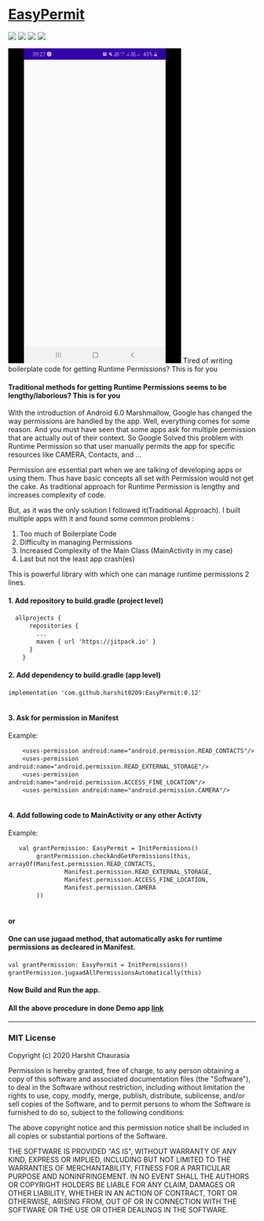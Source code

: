 # [EasyPermit](https://medium.com/@harshitchaurasia00/how-to-handle-runtime-permission-in-android-the-easy-way-e1cdc0a810b3)

[<img src=https://badgen.net/badge/Repository/Jitpack/green>](https://jitpack.io) 
[<img src=https://badgen.net/badge/Version/0.12/purple>](https://jitpack.io) 
[<img src=https://badgen.net/badge/license/MIT/orange>](https://github.com/harshit0209/EasyPermit/blob/master/LICENSE) 
[<img src= https://badgen.net/badge/Linkedin/harshit/blue>](https://www.linkedin.com/in/harshit-chaurasia-38a57016a/) 
 

<img src= snapshot.gif>
  Tired of writing boilerplate code for getting Runtime Permissions? This is for you

#### Traditional methods for getting Runtime Permissions seems to be lengthy/laborious? This is for you

With the introduction of Android 6.0 Marshmallow, Google has changed the way permissions are handled by the app. Well, everything comes for some reason. And you must have seen that some apps ask for multiple permission that are actually out of their context. So Google Solved this problem with Runtime Permission so that user manually permits the app for specific resources like CAMERA, Contacts, and …

Permission are essential part when we are talking of developing apps or using them. Thus have basic concepts all set with Permission would not get the cake. As traditional approach for Runtime Permission is lengthy and increases complexity of code.

But, as it was the only solution I followed it(Traditional Approach). I built multiple apps with it and found some common problems :

1. Too much of Boilerplate Code
1. Difficulty in managing Permissions
1. Increased Complexity of the Main Class (MainActivity in my case)
1. Last but not the least app crash(es)

This is powerful library with which one can manage runtime permissions 2 lines.
#### 1. Add repository to build.gradle (project level)
```
  allprojects {
      repositories {
        ...
        maven { url 'https://jitpack.io' }
      }
    }
```
#### 2. Add dependency to build.gradle (app level)
```
implementation 'com.github.harshit0209:EasyPermit:0.12'
   
```
#### 3. Ask for permission in Manifest
Example:
```
    <uses-permission android:name="android.permission.READ_CONTACTS"/>
    <uses-permission android:name="android.permission.READ_EXTERNAL_STORAGE"/>
    <uses-permission android:name="android.permission.ACCESS_FINE_LOCATION"/>
    <uses-permission android:name="android.permission.CAMERA"/>
   
```
#### 4. Add following code to MainActivity or any other Activty
Example:  
```
   val grantPermission: EasyPermit = InitPermissions()
        grantPermission.checkAndGetPermissions(this, arrayOf(Manifest.permission.READ_CONTACTS,
                Manifest.permission.READ_EXTERNAL_STORAGE,
                Manifest.permission.ACCESS_FINE_LOCATION,
                Manifest.permission.CAMERA
        ))               
   
```
#### or
#### One can use **jugaad** method, that automatically asks for runtime permissions as decleared in Manifest.
```
val grantPermission: EasyPermit = InitPermissions()
grantPermission.jugaadAllPermissionsAutomatically(this)
```

#### Now Build and Run the app.
#### All the above procedure in done Demo app [link](https://github.com/harshit0209/EasyPermit_Test)


-----------------------------------------------------------------------------

### MIT License

Copyright (c) 2020 Harshit Chaurasia

Permission is hereby granted, free of charge, to any person obtaining a copy
of this software and associated documentation files (the "Software"), to deal
in the Software without restriction, including without limitation the rights
to use, copy, modify, merge, publish, distribute, sublicense, and/or sell
copies of the Software, and to permit persons to whom the Software is
furnished to do so, subject to the following conditions:

The above copyright notice and this permission notice shall be included in all
copies or substantial portions of the Software.

THE SOFTWARE IS PROVIDED "AS IS", WITHOUT WARRANTY OF ANY KIND, EXPRESS OR
IMPLIED, INCLUDING BUT NOT LIMITED TO THE WARRANTIES OF MERCHANTABILITY,
FITNESS FOR A PARTICULAR PURPOSE AND NONINFRINGEMENT. IN NO EVENT SHALL THE
AUTHORS OR COPYRIGHT HOLDERS BE LIABLE FOR ANY CLAIM, DAMAGES OR OTHER
LIABILITY, WHETHER IN AN ACTION OF CONTRACT, TORT OR OTHERWISE, ARISING FROM,
OUT OF OR IN CONNECTION WITH THE SOFTWARE OR THE USE OR OTHER DEALINGS IN THE
SOFTWARE.
